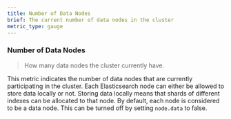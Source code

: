 ```yaml
---
title: Number of Data Nodes
brief: The current number of data nodes in the cluster
metric_type: gauge
---
```

### Number of Data Nodes

> How many data nodes the cluster currently have.

This metric indicates the number of data nodes that are currently participating in the cluster. Each Elasticsearch node can either be allowed to store data locally or not. Storing data locally means that shards of different indexes can be allocated to that node. By default, each node is considered to be a data node. This can be turned off by setting `node.data` to false. 
